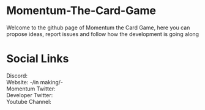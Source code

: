 # Momentum-The-Card-Game

Welcome to the github page of Momentum the Card Game, here you can propose ideas, report issues and follow how the development is going along

# Social Links

Discord: <br>
Website: -/in making/- <br> 
Momentum Twitter: <br>
Developer Twitter: <br>
Youtube Channel: <br>
